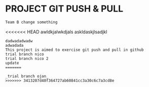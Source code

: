 # PROJECT GIT PUSH & PULL
```html
Team B change something
```
<<<<<<< HEAD
awldkjalwkdjals
askldaskjlsadjkl
``` adawdadada
dadwadadwadw
adwadada
This project is aimed to exercise git push and pull in github
trial branch nico
trial branch nico 2 
update 
=======

_trial branch ojan_
>>>>>>> 3413207d40f364727ab60841cc3a30c6c7a3cd8e
